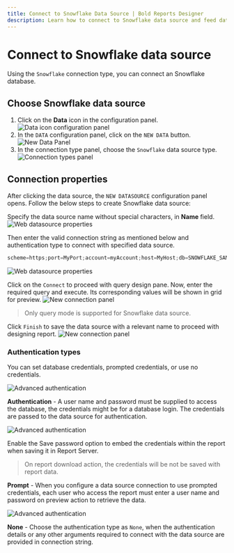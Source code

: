 ```yaml
---
title: Connect to Snowflake Data Source | Bold Reports Designer
description: Learn how to connect to Snowflake data source and feed data to your RDL reports using Bold Reports Designer.
---
```


# Connect to Snowflake data source

Using the `Snowflake` connection type, you can connect an Snowflake database.

## Choose Snowflake data source

1. Click on the **Data** icon in the configuration panel.
   ![Data icon configuration panel](/static/assets/on-premise/images/report-designer/manage-data/data-connectors/data-configuration-panel.png '#width=410px')
2. In the `DATA` configuration panel, click on the `NEW DATA` button.
   ![New Data Panel](/static/assets/on-premise/images/report-designer/manage-data/data-connectors/new-data-button.png '#width=355px')
3. In the connection type panel, choose the `Snowflake` data source type.
   ![Connection types panel](/static/assets/on-premise/images/report-designer/manage-data/snowflake-data-source/connection-types.png '#width=355px')

## Connection properties

After clicking the data source, the `NEW DATASOURCE` configuration panel opens. Follow the below steps to create Snowflake data source:

Specify the data source name without special characters, in **Name** field.
![Web datasource properties](/static/assets/on-premise/images/report-designer/manage-data/snowflake-data-source/snowflake-properties.png '#width=355px')

Then enter the valid connection string as mentioned below and authentication type to connect with specified data source.

```js
scheme=https;port=MyPort;account=myAccount;host=MyHost;db=SNOWFLAKE_SAMPLE_DATA;user=myUsername;password=myPassword;warehouse=myWarehouse;
```

![Web datasource properties](/static/assets/on-premise/images/report-designer/manage-data/snowflake-data-source/basic-connection.png '#width=355px')

Click on the `Connect` to proceed with query design pane. Now, enter the required query and execute. Its corresponding values will be shown in grid for preview.
![New connection panel](/static/assets/on-premise/images/report-designer/manage-data/snowflake-data-source/execute-schema.png)

> Only query mode is supported for Snowflake data source.

Click `Finish` to save the data source with a relevant name to proceed with designing report.
![New connection panel](/static/assets/on-premise/images/report-designer/manage-data/snowflake-data-source/data-list.png '#width=325px')

### Authentication types

You can set database credentials, prompted credentials, or use no credentials.

![Advanced authentication](/static/assets/on-premise/images/report-designer/manage-data/snowflake-data-source/authentication.png '#width=355px')

**Authentication** - A user name and password must be supplied to access the database, the credentials might be for a database login. The credentials are passed to the data source for authentication.

![Advanced authentication](/static/assets/on-premise/images/report-designer/manage-data/snowflake-data-source/authentication-type.png '#width=355px')

Enable the Save password option to embed the credentials within the report when saving it in Report Server.

> On report download action, the credentials will be not be saved with report data.

**Prompt** - When you configure a data source connection to use prompted credentials, each user who access the report must enter a user name and password on preview action to retrieve the data.

![Advanced authentication](/static/assets/on-premise/images/report-designer/manage-data/data-connectors/prompt.png '#width=355px')

**None** - Choose the authentication type as `None`, when the authentication details or any other arguments required to connect with the data source are provided in connection string.